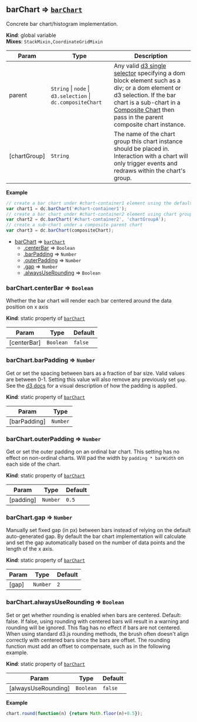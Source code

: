 <a name="barChart"></a>
## barChart ⇒ <code>[barChart](#barChart)</code>
Concrete bar chart/histogram implementation.

**Kind**: global variable  
**Mixes**: <code>StackMixin,CoordinateGridMixin</code>  

| Param | Type | Description |
| --- | --- | --- |
| parent | <code>String</code> &#124; <code>node</code> &#124; <code>d3.selection</code> &#124; <code>dc.compositeChart</code> | Any valid [d3 single selector](https://github.com/mbostock/d3/wiki/Selections#selecting-elements) specifying a dom block element such as a div; or a dom element or d3 selection.  If the bar chart is a sub-chart in a [Composite Chart](#composite-chart) then pass in the parent composite chart instance. |
| [chartGroup] | <code>String</code> | The name of the chart group this chart instance should be placed in. Interaction with a chart will only trigger events and redraws within the chart's group. |

**Example**  
```js
// create a bar chart under #chart-container1 element using the default global chart group
var chart1 = dc.barChart('#chart-container1');
// create a bar chart under #chart-container2 element using chart group A
var chart2 = dc.barChart('#chart-container2', 'chartGroupA');
// create a sub-chart under a composite parent chart
var chart3 = dc.barChart(compositeChart);
```

* [barChart](#barChart) ⇒ <code>[barChart](#barChart)</code>
  * [.centerBar](#barChart.centerBar) ⇒ <code>Boolean</code>
  * [.barPadding](#barChart.barPadding) ⇒ <code>Number</code>
  * [.outerPadding](#barChart.outerPadding) ⇒ <code>Number</code>
  * [.gap](#barChart.gap) ⇒ <code>Number</code>
  * [.alwaysUseRounding](#barChart.alwaysUseRounding) ⇒ <code>Boolean</code>

<a name="barChart.centerBar"></a>
### barChart.centerBar ⇒ <code>Boolean</code>
Whether the bar chart will render each bar centered around the data position on x axis

**Kind**: static property of <code>[barChart](#barChart)</code>  

| Param | Type | Default |
| --- | --- | --- |
| [centerBar] | <code>Boolean</code> | <code>false</code> | 

<a name="barChart.barPadding"></a>
### barChart.barPadding ⇒ <code>Number</code>
Get or set the spacing between bars as a fraction of bar size. Valid values are between 0-1.
Setting this value will also remove any previously set `gap`. See the
[d3 docs](https://github.com/mbostock/d3/wiki/Ordinal-Scales#wiki-ordinal_rangeBands)
for a visual description of how the padding is applied.

**Kind**: static property of <code>[barChart](#barChart)</code>  

| Param | Type |
| --- | --- |
| [barPadding] | <code>Number</code> | 

<a name="barChart.outerPadding"></a>
### barChart.outerPadding ⇒ <code>Number</code>
Get or set the outer padding on an ordinal bar chart. This setting has no effect on non-ordinal charts.
Will pad the width by `padding * barWidth` on each side of the chart.

**Kind**: static property of <code>[barChart](#barChart)</code>  

| Param | Type | Default |
| --- | --- | --- |
| [padding] | <code>Number</code> | <code>0.5</code> | 

<a name="barChart.gap"></a>
### barChart.gap ⇒ <code>Number</code>
Manually set fixed gap (in px) between bars instead of relying on the default auto-generated
gap.  By default the bar chart implementation will calculate and set the gap automatically
based on the number of data points and the length of the x axis.

**Kind**: static property of <code>[barChart](#barChart)</code>  

| Param | Type | Default |
| --- | --- | --- |
| [gap] | <code>Number</code> | <code>2</code> | 

<a name="barChart.alwaysUseRounding"></a>
### barChart.alwaysUseRounding ⇒ <code>Boolean</code>
Set or get whether rounding is enabled when bars are centered.  Default: false.  If false, using
rounding with centered bars will result in a warning and rounding will be ignored.  This flag
has no effect if bars are not centered.
When using standard d3.js rounding methods, the brush often doesn't align correctly with
centered bars since the bars are offset.  The rounding function must add an offset to
compensate, such as in the following example.

**Kind**: static property of <code>[barChart](#barChart)</code>  

| Param | Type | Default |
| --- | --- | --- |
| [alwaysUseRounding] | <code>Boolean</code> | <code>false</code> | 

**Example**  
```js
chart.round(function(n) {return Math.floor(n)+0.5});
```
